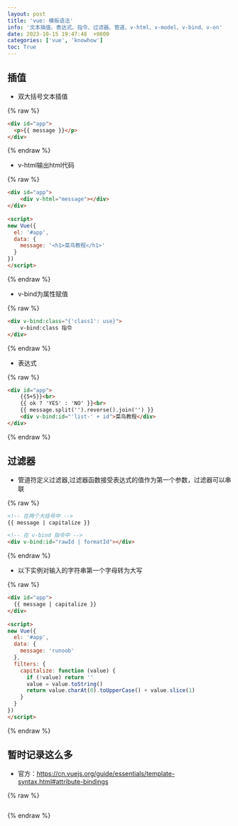 ```yaml
---
layout: post
title: 'vue: 模板语法'
info: '文本插值、表达式、指令、过滤器、管道、v-html、v-model、v-bind、v-on'
date: 2023-10-15 19:47:48  +0800
categories: ['vue', 'knowhow']
toc: True
---
```


## 插值

- 双大括号文本插值

{% raw %}
```html
<div id="app">
  <p>{{ message }}</p>
</div>
```
{% endraw %}


- v-html输出html代码

{% raw %}
```html
<div id="app">
    <div v-html="message"></div>
</div>
    
<script>
new Vue({
  el: '#app',
  data: {
    message: '<h1>菜鸟教程</h1>'
  }
})
</script>
```
{% endraw %}



- v-bind为属性赋值

{% raw %}
```html
<div v-bind:class="{'class1': use}">
    v-bind:class 指令
</div>
```
{% endraw %}

- 表达式

{% raw %}
```html
<div id="app">
    {{5+5}}<br>
    {{ ok ? 'YES' : 'NO' }}<br>
    {{ message.split('').reverse().join('') }}
    <div v-bind:id="'list-' + id">菜鸟教程</div>
</div>
```
{% endraw %}



## 过滤器

- 管道符定义过滤器,过滤器函数接受表达式的值作为第一个参数，过滤器可以串联

{% raw %}
```html
<!-- 在两个大括号中 -->
{{ message | capitalize }}

<!-- 在 v-bind 指令中 -->
<div v-bind:id="rawId | formatId"></div>

```
{% endraw %}


- 以下实例对输入的字符串第一个字母转为大写


{% raw %}
```html
<div id="app">
  {{ message | capitalize }}
</div>
    
<script>
new Vue({
  el: '#app',
  data: {
    message: 'runoob'
  },
  filters: {
    capitalize: function (value) {
      if (!value) return ''
      value = value.toString()
      return value.charAt(0).toUpperCase() + value.slice(1)
    }
  }
})
</script>
```
{% endraw %}


## 暂时记录这么多

- 官方：https://cn.vuejs.org/guide/essentials/template-syntax.html#attribute-bindings

{% raw %}
```html
```
{% endraw %}


<!--![引入图片]({{site.url}}/image/vue/2023-10-15-gramatic/image_1.jpg) -->
